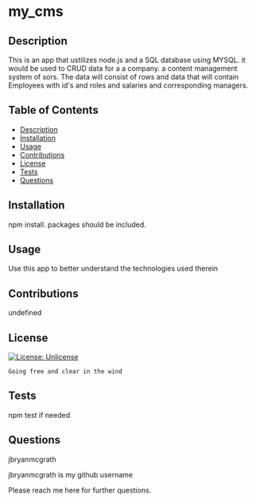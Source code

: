 # my_cms

  ## Description 
  This is an app that ustilizes node.js and a SQL database using MYSQL. it would be used to CRUD data for a a company. a content management system of sors. The data will consist of rows and data that will contain Employees with id's and roles and salaries and corresponding managers. 
  
  
  ## Table of Contents 
  
  * [Description](#description)
  * [Installation](#installation)
  * [Usage](#usage)
  * [Contributions](#contributions)
  * [License](#license)
  * [Tests](#tests)
  * [Questions](#questions)
  
  
  ## Installation
  npm install. packages should be included.
  
  
  ## Usage 
  
  Use this app to better understand the technologies used therein
  
  
  
  ## Contributions
  
  undefined
  
  
  ## License

  [![License: Unlicense](https://img.shields.io/badge/license-Unlicense-blue.svg)](http://unlicense.org/)
    
    Going free and clear in the wind
  
  

  ## Tests
  
  npm test if needed 

  ##  Questions
  jbryanmcgrath 
  
  jbryanmcgrath   is my github username
  
  Please reach me here for further questions. 
